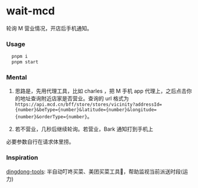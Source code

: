 # wait-mcd

轮询 M 营业情况，开店后手机通知。

### Usage

```bash
  pnpm i
  pnpm start
```

### Mental

1. 思路是，先用代理工具，比如 charles ，把 M 手机 app 代理上，之后点击你的地址查询附近店家是否营业。查询的 url 格式为 `https://api.mcd.cn/bff/store/stores/vicinity?addressId={number}&beType={number}&latitude={number}&longitude={number}&orderType={number}`。

2. 若不营业，几秒后继续轮询。若营业，Bark 通知打到手机上

必要参数自行在请求体里捞。

### Inspiration

[dingdong-tools](https://github.com/mingjiezhou/notes/issues/10): 半自动叮咚买菜、美团买菜工具🔧，帮助监视当前派送时段(运力)
